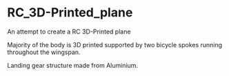# RC_3D-Printed_plane
An attempt to create a RC 3D-Printed plane

Majority of the body is 3D printed supported by two bicycle spokes running throughout the wingspan.

Landing gear structure made from Aluminium.
